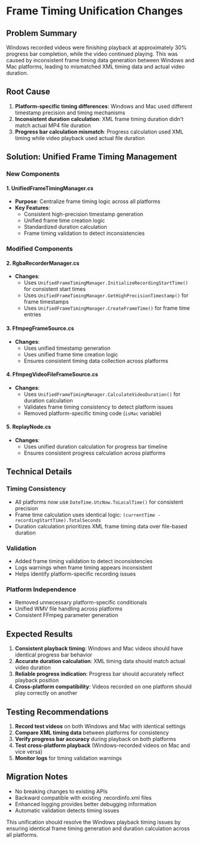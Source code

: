 # Frame Timing Unification Changes

## Problem Summary

Windows recorded videos were finishing playback at approximately 30% progress bar completion, while the video continued playing. This was caused by inconsistent frame timing data generation between Windows and Mac platforms, leading to mismatched XML timing data and actual video duration.

## Root Cause

1. **Platform-specific timing differences**: Windows and Mac used different timestamp precision and timing mechanisms
2. **Inconsistent duration calculation**: XML frame timing duration didn't match actual MP4 file duration
3. **Progress bar calculation mismatch**: Progress calculation used XML timing while video playback used actual file duration

## Solution: Unified Frame Timing Management

### New Components

#### 1. UnifiedFrameTimingManager.cs
- **Purpose**: Centralize frame timing logic across all platforms
- **Key Features**:
  - Consistent high-precision timestamp generation
  - Unified frame time creation logic
  - Standardized duration calculation
  - Frame timing validation to detect inconsistencies

### Modified Components

#### 2. RgbaRecorderManager.cs
- **Changes**:
  - Uses `UnifiedFrameTimingManager.InitializeRecordingStartTime()` for consistent start times
  - Uses `UnifiedFrameTimingManager.GetHighPrecisionTimestamp()` for frame timestamps
  - Uses `UnifiedFrameTimingManager.CreateFrameTime()` for frame time entries

#### 3. FfmpegFrameSource.cs
- **Changes**:
  - Uses unified timestamp generation
  - Uses unified frame time creation logic
  - Ensures consistent timing data collection across platforms

#### 4. FfmpegVideoFileFrameSource.cs
- **Changes**:
  - Uses `UnifiedFrameTimingManager.CalculateVideoDuration()` for duration calculation
  - Validates frame timing consistency to detect platform issues
  - Removed platform-specific timing code (`isMac` variable)

#### 5. ReplayNode.cs
- **Changes**:
  - Uses unified duration calculation for progress bar timeline
  - Ensures consistent progress calculation across platforms

## Technical Details

### Timing Consistency
- All platforms now use `DateTime.UtcNow.ToLocalTime()` for consistent precision
- Frame time calculation uses identical logic: `(currentTime - recordingStartTime).TotalSeconds`
- Duration calculation prioritizes XML frame timing data over file-based duration

### Validation
- Added frame timing validation to detect inconsistencies
- Logs warnings when frame timing appears inconsistent
- Helps identify platform-specific recording issues

### Platform Independence
- Removed unnecessary platform-specific conditionals
- Unified WMV file handling across platforms
- Consistent FFmpeg parameter generation

## Expected Results

1. **Consistent playback timing**: Windows and Mac videos should have identical progress bar behavior
2. **Accurate duration calculation**: XML timing data should match actual video duration
3. **Reliable progress indication**: Progress bar should accurately reflect playback position
4. **Cross-platform compatibility**: Videos recorded on one platform should play correctly on another

## Testing Recommendations

1. **Record test videos** on both Windows and Mac with identical settings
2. **Compare XML timing data** between platforms for consistency
3. **Verify progress bar accuracy** during playback on both platforms
4. **Test cross-platform playback** (Windows-recorded videos on Mac and vice versa)
5. **Monitor logs** for timing validation warnings

## Migration Notes

- No breaking changes to existing APIs
- Backward compatible with existing .recordinfo.xml files
- Enhanced logging provides better debugging information
- Automatic validation detects timing issues

This unification should resolve the Windows playback timing issues by ensuring identical frame timing generation and duration calculation across all platforms.